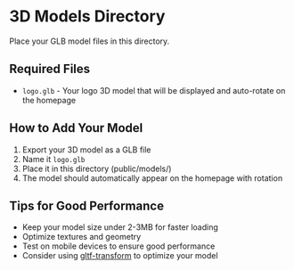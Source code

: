 # 3D Models Directory

Place your GLB model files in this directory.

## Required Files
- `logo.glb` - Your logo 3D model that will be displayed and auto-rotate on the homepage

## How to Add Your Model
1. Export your 3D model as a GLB file
2. Name it `logo.glb`
3. Place it in this directory (public/models/)
4. The model should automatically appear on the homepage with rotation

## Tips for Good Performance
- Keep your model size under 2-3MB for faster loading
- Optimize textures and geometry
- Test on mobile devices to ensure good performance
- Consider using [gltf-transform](https://gltf-transform.donmccurdy.com/) to optimize your model 